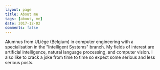 ```yaml
---
layout: page
title: About me
tags: [about, me]
date: 2017-12-02
comments: false
---
```


Alumnus from ULiège (Belgium) in computer engineering with a specialisation in 
the "Intelligent Systems" branch.
My fields of interest are artificial intelligence, natural language processing,
and computer vision.
I also like to crack a joke from time to time so expect some serious and less 
serious posts.
